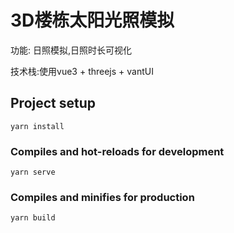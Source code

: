 # 3D楼栋太阳光照模拟
功能: 日照模拟,日照时长可视化

技术栈:使用vue3 + threejs + vantUI


## Project setup

```
yarn install
```

### Compiles and hot-reloads for development

```
yarn serve
```

### Compiles and minifies for production

```
yarn build
```
